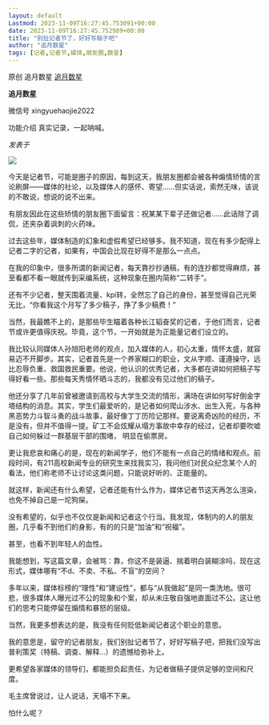 ```yaml
---
layout: default
Lastmod: 2023-11-09T16:27:45.753091+00:00
date: 2023-11-09T16:27:45.752989+00:00
title: "别扯记者节了，好好写稿子吧"
author: "追月数星"
tags: [记者,记者节,媒体,朋友圈,数星]
---
```


原创 追月数星 [追月数星](javascript:void(0);)

**追月数星** 

微信号 xingyuehaojie2022

功能介绍 真实记录，一起呐喊。

_发表于_

![](https://images.weserv.nl/?url=https%3A//mmbiz.qpic.cn/mmbiz_gif/9ensg0EraPyJOY0VvD4eHKesJx6FwULOLCsJWVibibGhVRUC38Ab00gedBom4P351Nf8J7BYo67gvficxK1MmAqjA/640%3Fwx_fmt%3Dgif)  

今天是记者节，可能是圈子的原因，每到这天，我朋友圈都会被各种煽情矫情的言论刷屏——媒体的社论，以及媒体人的感怀、寄望……但实话说，索然无味，该说的不敢说，想说的说不出来。

有朋友因此在这些矫情的朋友圈下面留言：祝某某下辈子还做记者……此话除了调侃，还夹杂着讽刺的火药味。

过去这些年，媒体制造的幻象和虚假希望已经够多。我不知道，现在有多少配得上记者二字的记者，如果有，中国会比现在好得不是那么一点点。  

在我的印象中，很多所谓的新闻记者，每天靠抄抄通稿，有的连抄都觉得麻烦，甚至看都不看一眼就传到采编系统，这种现象在圈内简称“二转手”。

还有不少记者，整天围着流量、kpi转，全然忘了自己的身份，甚至觉得自己光荣无比，“你看我这个月写了多少稿子，挣了多少稿费！”

当然，我最瞧不上的，是那些毕生瞄着各种长江韬奋奖的记者，于他们而言，记者节或许更值得庆祝。毕竟，这个节，一开始就是为正能量记者们设立的。

我比较认同媒体人孙旭阳老师的观点，加入媒体的人，初心太重，情怀太盛，就容易迈不开脚步。其实，记者首先是一个养家糊口的职业，文从字顺、谨遵操守，远比忍辱负重、救国救民重要。他说，他认识的优秀记者，大多都在讲如何把稿子写得好看一些。那些每天秀情怀晒斗志的，我都没有见过他们的稿子。

他还分享了几年前曾被邀请到高校与大学生交流的情形，满场在讲如何写好倒金字塔结构的消息。其实，学生们最爱听的，是记者如何爬山涉水、出生入死，与各种黑恶势力斗智斗勇的战斗故事，最好像丁丁历险记那样。要说离奇凶险的经历，不是没有，但并不值得一提。矿工不会炫耀从塌方事故中幸存的经过，记者却要吹嘘自己如何躲过一群基层干部的围堵， 明显在偷票房。

更让我悲哀和痛心的是，现在的新闻学子，他们不能有一点自己的情绪和观点。前段时间，有211高校新闻专业的研究生来找我实习，我问他们对民众纪念某个人的看法，他们称老师不让讨论这类问题，只能说好听的、正能量的。

就这样，新闻还有什么希望，记者还能有什么作为，媒体记者节这天再怎么渲染，也免不掉自己是一坨狗屎。

没有希望的，似乎也不仅仅是新闻和记者这个行当。我发现，体制内的人的朋友圈，几乎看不到他们的身影，有的的只是“加油”和“祝福”。

甚至，也看不到年轻人的血性。

我能想到，写这篇文章，会被骂：靠，你这不是装逼、揣着明白装糊涂吗，现在这形式，媒体哪有“不d、不卖、不私、不盲”的空间？

多年以来，媒体标榜的“理性”和“建设性”，都与“从我做起”是同一类洗地。很可悲，很多媒体人曝光过不公的现象和个案，却从未庄敬自强地直面过不公。这让他们的思考只能停留在煽情和暴怒的层级。

当然，我更多想表达的是，我没有任何贬低新闻记者这个职业的意思。

我的意思是，留守的记者朋友，我们别扯记者节了，好好写稿子吧，把我们没写出普利策奖（特稿、调查、解释…）的遗憾给弥补上。

更希望各家媒体的领导们，都能担负起责任，为记者做稿子提供足够的空间和尺度。

毛主席曾说过，让人说话，天塌不下来。

怕什么呢？

